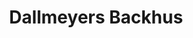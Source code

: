 ---
title: "Dallmeyers Backhus"
url: /hamburg/dallmeyers-backhus-eppendorfer-landstrasse/
shop: Bäckerei
---